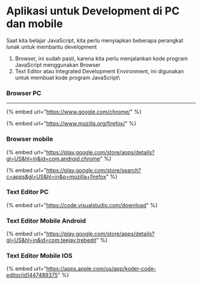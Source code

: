 # Aplikasi untuk Development di PC dan mobile

Saat kita belajar JavaScript, kita perlu menyiapkan beberapa perangkat lunak untuk membantu development

1. Browser, ini sudah pasti, karena kita perlu menjalankan kode program JavaScript menggunakan Browser&#x20;
2. Text Editor atau Integrated Development Environment, ini digunakan untuk membuat kode program JavaScript\


### **Browser PC**

****

{% embed url="https://www.google.com/chrome/" %}

{% embed url="https://www.mozilla.org/firefox/" %}

### **Browser mobile**

{% embed url="https://play.google.com/store/apps/details?gl=US&hl=in&id=com.android.chrome" %}

{% embed url="https://play.google.com/store/search?c=apps&gl=US&hl=in&q=mozilla+firefox" %}

### Text Editor PC

{% embed url="https://code.visualstudio.com/download" %}

### Text Editor Mobile Android

{% embed url="https://play.google.com/store/apps/details?gl=US&hl=in&id=com.teejay.trebedit" %}

### Text Editor Mobile IOS

{% embed url="https://apps.apple.com/us/app/koder-code-editor/id1447489375" %}
